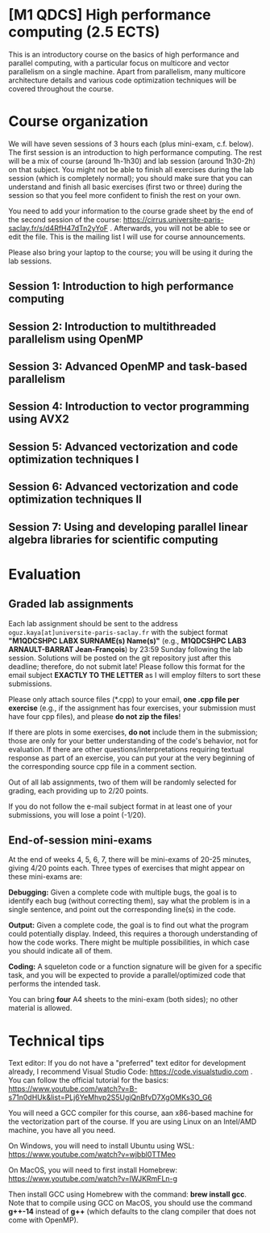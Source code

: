 # [M1 QDCS] High performance computing (2.5 ECTS)

This is an introductory course on the basics of high performance and parallel computing, with a particular focus on multicore and vector parallelism on a single machine. Apart from parallelism, many multicore architecture details and various code optimization techniques will be covered throughout the course.

# Course organization

We will have seven sessions of 3 hours each (plus mini-exam, c.f. below). The first session is an introduction to high performance computing. The rest will be a mix of course (around 1h-1h30) and lab session (around 1h30-2h) on that subject. You might not be able to finish all exercises during the lab session (which is completely normal); you should make sure that you can understand and finish all basic exercises (first two or three) during the session so that you feel more confident to finish the rest on your own.

You need to add your information to the course grade sheet by the end of the second session of the course: https://cirrus.universite-paris-saclay.fr/s/d4RfH47dTn2yYoF . Afterwards, you will not be able to see or edit the file. This is the mailing list I will use for course announcements.

Please also bring your laptop to the course; you will be using it during the lab sessions.

## Session 1: Introduction to high performance computing
## Session 2: Introduction to multithreaded parallelism using OpenMP
## Session 3: Advanced OpenMP and task-based parallelism
## Session 4: Introduction to vector programming using AVX2
## Session 5: Advanced vectorization and code optimization techniques I
## Session 6: Advanced vectorization and code optimization techniques II
## Session 7: Using and developing parallel linear algebra libraries for scientific computing

# Evaluation

## Graded lab assignments
Each lab assignment should be sent to the address `oguz.kaya[at]universite-paris-saclay.fr` with the subject format **"M1QDCSHPC LABX SURNAME(s) Name(s)"** (e.g., **M1QDCSHPC LAB3 ARNAULT-BARRAT Jean-François**) by 23:59 Sunday following the lab session. Solutions will be posted on the git repository just after this deadline; therefore, do not submit late! Please follow this format for the email subject **EXACTLY TO THE LETTER** as I will employ filters to sort these submissions.

Please only attach source files (\*.cpp) to your email, **one .cpp file per exercise** (e.g., if the assignment has four exercises, your submission must have four cpp files), and please **do not zip the files**!

If there are plots in some exercises, **do not** include them in the submission; those are only for your better understanding of the code's behavior, not for evaluation. If there are other questions/interpretations requiring textual response as part of an exercise, you can put your  at the very beginning of the corresponding source cpp file in a comment section.

Out of all lab assignments, two of them will be randomly selected for grading, each providing up to 2/20 points.

If you do not follow the e-mail subject format in at least one of your submissions, you will lose a point (-1/20).

## End-of-session mini-exams
At the end of weeks 4, 5, 6, 7, there will be mini-exams of 20-25 minutes, giving 4/20 points each. Three types of exercises that might appear on these mini-exams are:

**Debugging:** Given a complete code with multiple bugs, the goal is to identify each bug (without correcting them), say what the problem is in a single sentence, and point out the corresponding line(s) in the code.

**Output:** Given a complete code, the goal is to find out what the program could potentially display. Indeed, this requires a thorough understanding of how the code works. There might be multiple possibilities, in which case you should indicate all of them.

**Coding:** A squeleton code or a function signature will be given for a specific task, and you will be expected to provide a parallel/optimized code that performs the intended task.

You can bring **four** A4 sheets to the mini-exam (both sides); no other material is allowed.

# Technical tips

Text editor: If you do not have a "preferred" text editor for development already, I recommend Visual Studio Code: https://code.visualstudio.com . You can follow the official tutorial for the basics: https://www.youtube.com/watch?v=B-s71n0dHUk&list=PLj6YeMhvp2S5UgiQnBfvD7XgOMKs3O_G6

You will need a GCC compiler for this course, aan x86-based machine for the vectorization part of the course. If you are using Linux on an Intel/AMD machine, you have all you need. 

On Windows, you will need to install Ubuntu using WSL: https://www.youtube.com/watch?v=wjbbl0TTMeo

On MacOS, you will need to first install Homebrew: https://www.youtube.com/watch?v=IWJKRmFLn-g

Then install GCC using Homebrew with the command: **brew install gcc**. Note that to compile using GCC on MacOS, you should use the command **g++-14** instead of **g++** (which defaults to the clang compiler that does not come with OpenMP).
